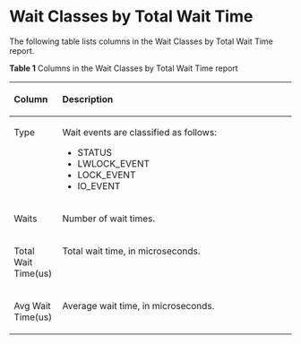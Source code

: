 # Wait Classes by Total Wait Time<a name="EN-US_TOPIC_0000001259835121"></a>

The following table lists columns in the Wait Classes by Total Wait Time report.

**Table  1**  Columns in the Wait Classes by Total Wait Time report

<a name="table42308587231"></a>
<table><thead align="left"><tr id="row1023195813234"><th class="cellrowborder" valign="top" width="17.169999999999998%" id="mcps1.2.3.1.1"><p id="p8231958162311"><a name="p8231958162311"></a><a name="p8231958162311"></a>Column</p>
</th>
<th class="cellrowborder" valign="top" width="82.83%" id="mcps1.2.3.1.2"><p id="p1923155815232"><a name="p1923155815232"></a><a name="p1923155815232"></a>Description</p>
</th>
</tr>
</thead>
<tbody><tr id="row623125811239"><td class="cellrowborder" valign="top" width="17.169999999999998%" headers="mcps1.2.3.1.1 "><p id="p352265393316"><a name="p352265393316"></a><a name="p352265393316"></a>Type</p>
</td>
<td class="cellrowborder" valign="top" width="82.83%" headers="mcps1.2.3.1.2 "><p id="p11522105313311"><a name="p11522105313311"></a><a name="p11522105313311"></a>Wait events are classified as follows:</p>
<a name="ul10923115720334"></a><a name="ul10923115720334"></a><ul id="ul10923115720334"><li>STATUS</li><li>LWLOCK_EVENT</li><li>LOCK_EVENT</li><li>IO_EVENT</li></ul>
</td>
</tr>
<tr id="row123110587238"><td class="cellrowborder" valign="top" width="17.169999999999998%" headers="mcps1.2.3.1.1 "><p id="p45224533335"><a name="p45224533335"></a><a name="p45224533335"></a>Waits</p>
</td>
<td class="cellrowborder" valign="top" width="82.83%" headers="mcps1.2.3.1.2 "><p id="p75221453143317"><a name="p75221453143317"></a><a name="p75221453143317"></a>Number of wait times.</p>
</td>
</tr>
<tr id="row1323111589238"><td class="cellrowborder" valign="top" width="17.169999999999998%" headers="mcps1.2.3.1.1 "><p id="p1352285313320"><a name="p1352285313320"></a><a name="p1352285313320"></a>Total Wait Time(us)</p>
</td>
<td class="cellrowborder" valign="top" width="82.83%" headers="mcps1.2.3.1.2 "><p id="p2522115393318"><a name="p2522115393318"></a><a name="p2522115393318"></a>Total wait time, in microseconds.</p>
</td>
</tr>
<tr id="row20231155818239"><td class="cellrowborder" valign="top" width="17.169999999999998%" headers="mcps1.2.3.1.1 "><p id="p0522155310337"><a name="p0522155310337"></a><a name="p0522155310337"></a>Avg Wait Time(us)</p>
</td>
<td class="cellrowborder" valign="top" width="82.83%" headers="mcps1.2.3.1.2 "><p id="p14522145323318"><a name="p14522145323318"></a><a name="p14522145323318"></a>Average wait time, in microseconds.</p>
</td>
</tr>
</tbody>
</table>

